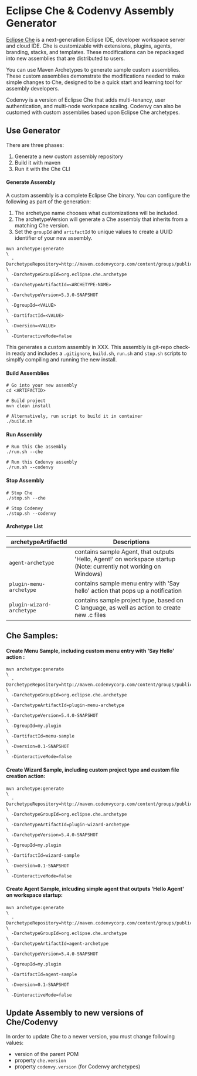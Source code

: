 # Eclipse Che & Codenvy Assembly Generator
[Eclipse Che](www.eclipse.org/che) is a next-generation Eclipse IDE, developer workspace server and cloud IDE. Che is customizable with extensions, plugins, agents, branding, stacks, and templates. These modifications can be repackaged into new assemblies that are distributed to users. 

You can use Maven Archetypes to generate sample custom assemblies. These custom assemblies demonstrate the modifications needed to make simple changes to Che, designed to be a quick start and learning tool for assembly developers.

Codenvy is a version of Eclipse Che that adds multi-tenancy, user authentication, and multi-node workspace scaling. Codenvy can also be customed with custom assemblies based upon Eclipse Che archetypes.


## Use Generator
There are three phases:

1. Generate a new custom assembly repository
2. Build it with maven
3. Run it with the Che CLI

#### Generate Assembly
A custom assembly is a complete Eclipse Che binary. You can configure the following as part of the generation:

1. The archetype name chooses what customizations will be included.
2. The archetypeVersion will generate a Che assembly that inherits from a matching Che version.
3. Set the `groupId` and `artifactId` to unique values to create a UUID identifier of your new assembly.

```
mvn archetype:generate                                                      \
  -DarchetypeRepository=http://maven.codenvycorp.com/content/groups/public/ \
  -DarchetypeGroupId=org.eclipse.che.archetype                              \
  -DarchetypeArtifactId=<ARCHETYPE-NAME>                                    \
  -DarchetypeVersion=5.3.0-SNAPSHOT                                         \
  -DgroupId=<VALUE>                                                         \
  -DartifactId=<VALUE>                                                      \
  -Dversion=<VALUE>                                                         \
  -DinteractiveMode=false
```

This generates a custom assembly in XXX. This assembly is git-repo check-in ready and includes a `.gitignore`, `build.sh`, `run.sh` and `stop.sh` scripts to simplfy compiling and running the new install.

#### Build Assemblies
```
# Go into your new assembly
cd <ARTIFACTID>

# Build project
mvn clean install
```
```
# Alternatively, run script to build it in container
./build.sh
```
#### Run Assembly
```
# Run this Che assembly
./run.sh --che

# Run this Codenvy assembly
./run.sh --codenvy
```
#### Stop Assembly
```
# Stop Che
./stop.sh --che

# Stop Codenvy
./stop.sh --codenvy
```

#### Archetype List
| archetypeArtifactId   | Descriptions                              |
|-----------------------|-------------------------------------------|
| `agent-archetype` |  contains sample Agent, that outputs 'Hello, Agent!' on workspace startup (Note: currently not working on Windows)  |
| `plugin-menu-archetype` |  contains sample menu entry with 'Say hello' action that pops up a notification                     |
| `plugin-wizard-archetype` |  contains sample project type, based on C language, as well as action to create new .c files                      |


## Che Samples:

#### Create Menu Sample, including custom menu entry with 'Say Hello' action :
```
mvn archetype:generate                                                      \
  -DarchetypeRepository=http://maven.codenvycorp.com/content/groups/public/ \
  -DarchetypeGroupId=org.eclipse.che.archetype                              \
  -DarchetypeArtifactId=plugin-menu-archetype                               \
  -DarchetypeVersion=5.4.0-SNAPSHOT                                         \
  -DgroupId=my.plugin                                                       \
  -DartifactId=menu-sample                                                  \
  -Dversion=0.1-SNAPSHOT                                                    \
  -DinteractiveMode=false
```

#### Create Wizard Sample, including custom project type and custom file creation action:
```
mvn archetype:generate                                                      \
  -DarchetypeRepository=http://maven.codenvycorp.com/content/groups/public/ \
  -DarchetypeGroupId=org.eclipse.che.archetype                              \
  -DarchetypeArtifactId=plugin-wizard-archetype                             \
  -DarchetypeVersion=5.4.0-SNAPSHOT                                         \
  -DgroupId=my.plugin                                                       \
  -DartifactId=wizard-sample                                                \
  -Dversion=0.1-SNAPSHOT                                                    \
  -DinteractiveMode=false
```

#### Create Agent Sample, inlcuding simple agent that outputs 'Hello Agent' on workspace startup:

```
mvn archetype:generate                                                      \
  -DarchetypeRepository=http://maven.codenvycorp.com/content/groups/public/ \
  -DarchetypeGroupId=org.eclipse.che.archetype                              \
  -DarchetypeArtifactId=agent-archetype                                     \
  -DarchetypeVersion=5.4.0-SNAPSHOT                                         \
  -DgroupId=my.plugin                                                       \
  -DartifactId=agent-sample                                                 \
  -Dversion=0.1-SNAPSHOT                                                    \
  -DinteractiveMode=false
```

## Update Assembly to new versions of Che/Codenvy
In order to update Che to a newer version, you must change following values:

- version of the parent POM
- property `che.version`
- property `codenvy.version` (for Codenvy archetypes)
